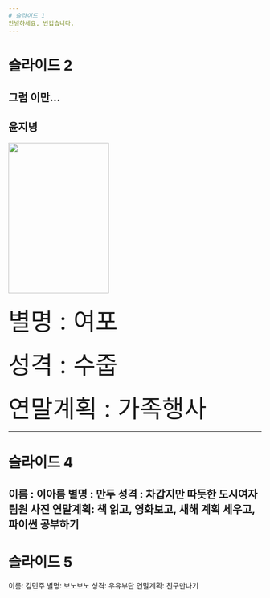 ```yaml
---
# 슬라이드 1
안녕하세요, 반갑습니다.
---
```

# 슬라이드 2
그럼 이만...
---
## 윤지녕
<img src="https://t1.daumcdn.net/cfile/tistory/196669494FB46B080D" width="200" height="300" > <br></br>
<font size="10pt"> 별명 : 여포 </font> <br></br>
<font size="10pt"> 성격 : 수줍 </font> <br></br>
<font size="10pt"> 연말계획 : 가족행사 </font>

---
# 슬라이드 4
이름 : 이아름
별명 : 만두
성격 : 차갑지만 따듯한 도시여자
팀원 사진
연말계획: 책 읽고, 영화보고, 새해 계획 세우고, 파이썬 공부하기
---
# 슬라이드 5
이름: 김민주
별명: 보노보노
성격: 우유부단
연말계획: 친구만나기

